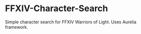 # FFXIV-Character-Search
Simple character search for FFXIV Warriors of Light. Uses Aurelia framework.
